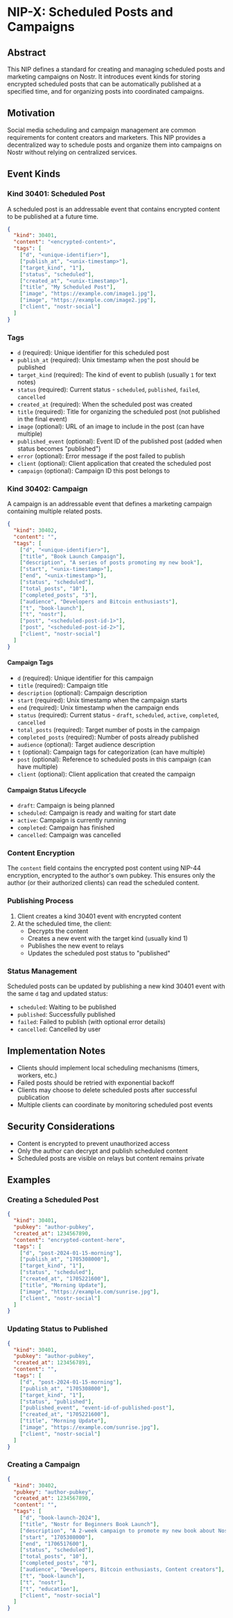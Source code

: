 # NIP-X: Scheduled Posts and Campaigns

## Abstract

This NIP defines a standard for creating and managing scheduled posts and marketing campaigns on Nostr. It introduces event kinds for storing encrypted scheduled posts that can be automatically published at a specified time, and for organizing posts into coordinated campaigns.

## Motivation

Social media scheduling and campaign management are common requirements for content creators and marketers. This NIP provides a decentralized way to schedule posts and organize them into campaigns on Nostr without relying on centralized services.

## Event Kinds

### Kind 30401: Scheduled Post

A scheduled post is an addressable event that contains encrypted content to be published at a future time.

```json
{
  "kind": 30401,
  "content": "<encrypted-content>",
  "tags": [
    ["d", "<unique-identifier>"],
    ["publish_at", "<unix-timestamp>"],
    ["target_kind", "1"],
    ["status", "scheduled"],
    ["created_at", "<unix-timestamp>"],
    ["title", "My Scheduled Post"],
    ["image", "https://example.com/image1.jpg"],
    ["image", "https://example.com/image2.jpg"],
    ["client", "nostr-social"]
  ]
}
```

### Tags

- `d` (required): Unique identifier for this scheduled post
- `publish_at` (required): Unix timestamp when the post should be published
- `target_kind` (required): The kind of event to publish (usually `1` for text notes)
- `status` (required): Current status - `scheduled`, `published`, `failed`, `cancelled`
- `created_at` (required): When the scheduled post was created
- `title` (required): Title for organizing the scheduled post (not published in the final event)
- `image` (optional): URL of an image to include in the post (can have multiple)
- `published_event` (optional): Event ID of the published post (added when status becomes "published")
- `error` (optional): Error message if the post failed to publish
- `client` (optional): Client application that created the scheduled post
- `campaign` (optional): Campaign ID this post belongs to

### Kind 30402: Campaign

A campaign is an addressable event that defines a marketing campaign containing multiple related posts.

```json
{
  "kind": 30402,
  "content": "",
  "tags": [
    ["d", "<unique-identifier>"],
    ["title", "Book Launch Campaign"],
    ["description", "A series of posts promoting my new book"],
    ["start", "<unix-timestamp>"],
    ["end", "<unix-timestamp>"],
    ["status", "scheduled"],
    ["total_posts", "10"],
    ["completed_posts", "3"],
    ["audience", "Developers and Bitcoin enthusiasts"],
    ["t", "book-launch"],
    ["t", "nostr"],
    ["post", "<scheduled-post-id-1>"],
    ["post", "<scheduled-post-id-2>"],
    ["client", "nostr-social"]
  ]
}
```

#### Campaign Tags

- `d` (required): Unique identifier for this campaign
- `title` (required): Campaign title
- `description` (optional): Campaign description
- `start` (required): Unix timestamp when the campaign starts
- `end` (required): Unix timestamp when the campaign ends
- `status` (required): Current status - `draft`, `scheduled`, `active`, `completed`, `cancelled`
- `total_posts` (required): Target number of posts in the campaign
- `completed_posts` (required): Number of posts already published
- `audience` (optional): Target audience description
- `t` (optional): Campaign tags for categorization (can have multiple)
- `post` (optional): Reference to scheduled posts in this campaign (can have multiple)
- `client` (optional): Client application that created the campaign

#### Campaign Status Lifecycle

- `draft`: Campaign is being planned
- `scheduled`: Campaign is ready and waiting for start date
- `active`: Campaign is currently running
- `completed`: Campaign has finished
- `cancelled`: Campaign was cancelled

### Content Encryption

The `content` field contains the encrypted post content using NIP-44 encryption, encrypted to the author's own pubkey. This ensures only the author (or their authorized clients) can read the scheduled content.

### Publishing Process

1. Client creates a kind 30401 event with encrypted content
2. At the scheduled time, the client:
   - Decrypts the content
   - Creates a new event with the target kind (usually kind 1)
   - Publishes the new event to relays
   - Updates the scheduled post status to "published"

### Status Management

Scheduled posts can be updated by publishing a new kind 30401 event with the same `d` tag and updated status:
- `scheduled`: Waiting to be published
- `published`: Successfully published
- `failed`: Failed to publish (with optional error details)
- `cancelled`: Cancelled by user

## Implementation Notes

- Clients should implement local scheduling mechanisms (timers, workers, etc.)
- Failed posts should be retried with exponential backoff
- Clients may choose to delete scheduled posts after successful publication
- Multiple clients can coordinate by monitoring scheduled post events

## Security Considerations

- Content is encrypted to prevent unauthorized access
- Only the author can decrypt and publish scheduled content
- Scheduled posts are visible on relays but content remains private

## Examples

### Creating a Scheduled Post

```json
{
  "kind": 30401,
  "pubkey": "author-pubkey",
  "created_at": 1234567890,
  "content": "encrypted-content-here",
  "tags": [
    ["d", "post-2024-01-15-morning"],
    ["publish_at", "1705308000"],
    ["target_kind", "1"],
    ["status", "scheduled"],
    ["created_at", "1705221600"],
    ["title", "Morning Update"],
    ["image", "https://example.com/sunrise.jpg"],
    ["client", "nostr-social"]
  ]
}
```

### Updating Status to Published

```json
{
  "kind": 30401,
  "pubkey": "author-pubkey", 
  "created_at": 1234567891,
  "content": "",
  "tags": [
    ["d", "post-2024-01-15-morning"],
    ["publish_at", "1705308000"],
    ["target_kind", "1"],
    ["status", "published"],
    ["published_event", "event-id-of-published-post"],
    ["created_at", "1705221600"],
    ["title", "Morning Update"],
    ["image", "https://example.com/sunrise.jpg"],
    ["client", "nostr-social"]
  ]
}
```

### Creating a Campaign

```json
{
  "kind": 30402,
  "pubkey": "author-pubkey",
  "created_at": 1234567890,
  "content": "",
  "tags": [
    ["d", "book-launch-2024"],
    ["title", "Nostr for Beginners Book Launch"],
    ["description", "A 2-week campaign to promote my new book about Nostr"],
    ["start", "1705308000"],
    ["end", "1706517600"],
    ["status", "scheduled"],
    ["total_posts", "10"],
    ["completed_posts", "0"],
    ["audience", "Developers, Bitcoin enthusiasts, Content creators"],
    ["t", "book-launch"],
    ["t", "nostr"],
    ["t", "education"],
    ["client", "nostr-social"]
  ]
} 